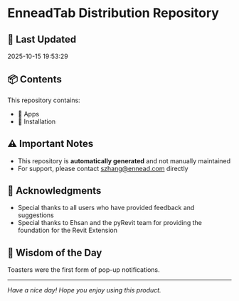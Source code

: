# EnneadTab Distribution Repository

## 📅 Last Updated
2025-10-15 19:53:29



## 📦 Contents
This repository contains:
- 📂 Apps
- 📂 Installation

## ⚠️ Important Notes
- This repository is **automatically generated** and not manually maintained
- For support, please contact szhang@ennead.com directly

## 🙏 Acknowledgments
- Special thanks to all users who have provided feedback and suggestions
- Special thanks to Ehsan and the pyRevit team for providing the foundation for the Revit Extension

## 💭 Wisdom of the Day
Toasters were the first form of pop-up notifications.

---
*Have a nice day! Hope you enjoy using this product.*
